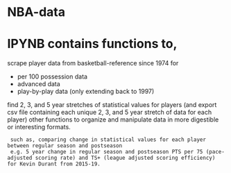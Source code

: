 # NBA-data
# IPYNB contains functions to,
 scrape player data from basketball-reference since 1974 for
   * per 100 possession data
   * advanced data
   * play-by-play data (only extending back to 1997)
   
 find 2, 3, and 5 year stretches of statistical values for players (and export csv file containing each unique 2, 3, and 5 year stretch of data for each player) other functions to organize and manipulate data in more digestible or interesting formats.
 
     such as, comparing change in statistical values for each player between regular season and postseason
     e.g. 5 year change in regular season and postseason PTS per 75 (pace-adjusted scoring rate) and TS+ (league adjusted scoring efficiency) for Kevin Durant from 2015-19.
